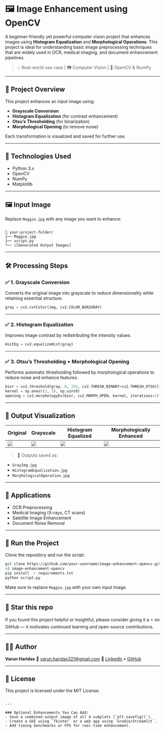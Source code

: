 
# 🖼️ Image Enhancement using OpenCV

A beginner-friendly yet powerful computer vision project that enhances images using **Histogram Equalization** and **Morphological Operations**. This project is ideal for understanding basic image preprocessing techniques that are widely used in OCR, medical imaging, and document enhancement pipelines.

> 💡 Real-world use case | 📷 Computer Vision | 🔧 OpenCV & NumPy

---

## 📌 Project Overview

This project enhances an input image using:

- **Grayscale Conversion**
- **Histogram Equalization** (for contrast enhancement)
- **Otsu’s Thresholding** (for binarization)
- **Morphological Opening** (to remove noise)

Each transformation is visualized and saved for further use.

---

## 🧪 Technologies Used

- Python 3.x
- OpenCV
- NumPy
- Matplotlib

---

## 🖼️ Input Image

Replace `Maggie.jpg` with any image you want to enhance:

```

📂 your-project-folder/
├── Maggie.jpg
├── script.py
└── \[Generated Output Images]

````

---

## 🛠️ Processing Steps

### ✅ 1. Grayscale Conversion

Converts the original image into grayscale to reduce dimensionality while retaining essential structure.

```python
gray = cv2.cvtColor(img, cv2.COLOR_BGR2GRAY)
````

---

### ✅ 2. Histogram Equalization

Improves image contrast by redistributing the intensity values.

```python
HistEq = cv2.equalizeHist(gray)
```

---

### ✅ 3. Otsu’s Thresholding + Morphological Opening

Performs automatic thresholding followed by morphological operations to reduce noise and enhance features.

```python
binr = cv2.threshold(gray, 0, 255, cv2.THRESH_BINARY+cv2.THRESH_OTSU)[1]
kernel = np.ones((3, 3), np.uint8)
opening = cv2.morphologyEx(binr, cv2.MORPH_OPEN, kernel, iterations=1)
```

---

## 📸 Output Visualization

| Original                 | Grayscale            | Histogram Equalized     | Morphologically Enhanced |
| ------------------------ | -------------------- | ----------------------- | ------------------------ |
| ![](assets/original.jpg) | ![](assets/gray.jpg) | ![](assets/hist_eq.jpg) | ![](assets/morph.jpg)    |

> 📂 Outputs saved as:

* `GrayImg.jpg`
* `HistogramEqualization.jpg`
* `MorphologicalOperation.jpg`

---

## 🎯 Applications

* OCR Preprocessing
* Medical Imaging (X-rays, CT scans)
* Satellite Image Enhancement
* Document Noise Removal

---

## 🧰 Run the Project

Clone the repository and run the script:

```bash
git clone https://github.com/your-username/image-enhancement-opencv.git
cd image-enhancement-opencv
pip install -r requirements.txt
python script.py
```

Make sure to replace `Maggie.jpg` with your own input image.

---

## 🌟 Star this repo

If you found this project helpful or insightful, please consider giving it a ⭐ on GitHub — it motivates continued learning and open-source contributions.

---

## 🧑‍💻 Author

**Varun Haridas**
📧 [varun.haridas321@gmail.com](mailto:varun.haridas321@gmail.com)
🔗 [LinkedIn](https://linkedin.com/in/your-profile) • [GitHub](https://github.com/your-username)

---

## 📝 License

This project is licensed under the MIT License.

```

---

### Optional Enhancements You Can Add:
- Save a combined output image of all 4 subplots (`plt.savefig()`).
- Create a GUI using `Tkinter` or a web app using `Gradio/Streamlit`.
- Add timing benchmarks or FPS for real-time enhancement.
